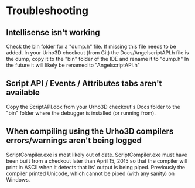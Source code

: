 # Troubleshooting

## Intellisense isn't working

Check the bin folder for a "dump.h" file. If missing this file needs to be added. In your Urho3D checkout (from Git) the Docs/AngelscriptAPI.h file is the dump, copy it to the "bin" folder of the IDE and rename it to "dump.h" In the future it will likely be renamed to "AngelscriptAPI.h"

## Script API / Events / Attributes tabs aren't available

Copy the ScriptAPI.dox from your Urho3D checkout's Docs folder to the "bin" folder where the debugger is installed (or running from).

## When compiling using the Urho3D compilers errors/warnings aren't being logged

ScriptCompiler.exe is most likely out of date. ScriptCompiler.exe must have been built from a checkout later than April 15, 2015 so that the compiler will print in ASCII when it detects that its' output is being piped. Previously the compiler printed Unicode, which cannot be piped (with any sanity) on Windows.